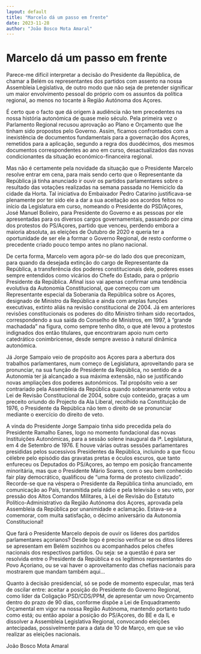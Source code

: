 ```yaml
---
layout: default
title: "Marcelo dá um passo em frente"
date: 2023-11-28
author: "João Bosco Mota Amaral"
---
```

#  Marcelo dá um passo em frente

Parece-me difícil interpretar a decisão do Presidente da República, de chamar a Belém os representantes dos partidos com assento na nossa Assembleia Legislativa, de outro modo que não seja de pretender significar um maior envolvimento pessoal do próprio com os assuntos da política regional, ao menos no tocante à Região Autónoma dos Açores.

É certo que o facto que dá origem à audiência não tem precedentes na nossa história autonómica de quase meio século. Pela primeira vez o Parlamento Regional recusou aprovação ao Plano e Orçamento que lhe tinham sido propostos pelo Governo. Assim, ficamos confrontados com a inexistência de documentos fundamentais para a governação dos Açores, remetidos para a aplicação, segundo a regra dos duodécimos, dos mesmos documentos correspondentes ao ano em curso, desactualizados das novas condicionantes da situação económico-financeira regional.

Mas não é certamente pela novidade da situação que o Presidente Marcelo resolve entrar em cena, para mais sendo certo que o Representante da República já tinha anunciado ir ouvir os partidos parlamentares sobre o resultado das votações realizadas na semana passada no Hemiciclo da cidade da Horta. Tal iniciativa do Embaixador Pedro Catarino justificava-se plenamente por ter sido ele a dar a sua aceitação aos acordos feitos no início da Legislatura em curso, nomeando o Presidente do PSD/Açores, José Manuel Bolieiro, para Presidente do Governo e as pessoas por ele apresentadas para os diversos cargos governamentais, passando por cima dos protestos do PS/Açores, partido que venceu, perdendo embora a maioria absoluta, as eleições de Outubro de 2020 e queria ter a oportunidade de ser ele a formar o Governo Regional, de resto conforme o precedente criado pouco tempo antes no plano nacional.

De certa forma, Marcelo vem agora pôr-se do lado dos que preconizam, para quando da desejada extinção do cargo de Representante da República, a transferência dos poderes constitucionais dele, poderes esses sempre entendidos como vicários do Chefe do Estado, para o próprio Presidente da República. Afinal isso vai apenas confirmar uma tendência evolutiva da Autonomia Constitucional, que começou com um Representante especial da Soberania da República sobre os Açores, designado de Ministro da República e ainda com amplas funções executivas, extinto aliás na revisão constitucional de 2004. Já em anteriores revisões constitucionais os poderes do dito Ministro tinham sido recortados, correspondendo a sua saída do Conselho de Ministros, em 1997, à “grande machadada” na figura, como sempre tenho dito, o que até levou a protestos indignados dos então titulares, que encontraram apoio num certo catedrático conimbricense, desde sempre avesso à natural dinâmica autonómica.

Já Jorge Sampaio veio de propósito aos Açores para a abertura dos trabalhos parlamentares, num começo de Legislatura, aproveitando para se pronunciar, na sua função de Presidente da República, no sentido de a Autonomia ter já alcançado a sua máxima extensão, não se justificando novas ampliações dos poderes autonómicos. Tal propósito veio a ser contrariado pela Assembleia da República quando soberanamente votou a Lei de Revisão Constitucional de 2004, sobre cujo conteúdo, graças a um preceito oriundo do Projecto da Ala Liberal, recolhido na Constituição de 1976, o Presidente da República não tem o direito de se pronunciar mediante o exercício do direito de veto.

A vinda do Presidente Jorge Sampaio tinha sido precedida pela do Presidente Ramalho Eanes, logo no momento fundacional das novas Instituições Autonómicas, para a sessão solene inaugural da Iª. Legislatura, em 4 de Setembro de 1976. E houve várias outras sessões parlamentares presididas pelos sucessivos Presidentes da República, incluindo a que ficou célebre pelo episódio das gravatas pretas e óculos escuros, que tanto enfureceu os Deputados do PS/Açores, ao tempo em posição francamente minoritária, mas que o Presidente Mário Soares, com o seu bem conhecido fair play democrático, qualificou de “uma forma de protesto civilizado”. Recorde-se que na véspera o Presidente da República tinha anunciado, em comunicação ao País, transmitida pela rádio e pela televisão o seu veto, por pressão dos Altos Comandos Militares, à Lei de Revisão do Estatuto Político-Administrativo da Região Autónoma dos Açores, aprovada pela Assembleia da República por unanimidade e aclamação. Estava-se a comemorar, com muita satisfação, o décimo aniversário da Autonomia Constitucional!

Que fará o Presidente Marcelo depois de ouvir os líderes dos partidos parlamentares açorianos? Desde logo é preciso verificar se os ditos líderes se apresentam em Belém sozinhos ou acompanhados pelos chefes nacionais dos respectivos partidos. Ou seja: se a questão é para ser resolvida entre o Presidente da República e os legítimos representantes do Povo Açoriano, ou se vai haver o aproveitamento das chefias nacionais para mostrarem que mandam também aqui...

Quanto à decisão presidencial, só se pode de momento especular, mas terá de oscilar entre: aceitar a posição do Presidente do Governo Regional, como líder da Coligação PSD/CDS/PPM, de apresentar um novo Orçamento dentro do prazo de 90 dias, conforme dispõe a Lei de Enquadramento Orçamental em vigor na nossa Região Autónoma, mantendo portanto tudo como está; ou então apoiar a posição do PS/Açores, do BE e da IL e dissolver a Assembleia Legislativa Regional, convocando eleições antecipadas, possivelmente para a data de 10 de Março, em que se vão realizar as eleições nacionais.

João Bosco Mota Amaral